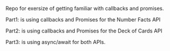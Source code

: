 Repo for exersize of getting familiar with callbacks and promises.

Part1: is using callbacks and Promises for the Number Facts API

Part2: is using callbacks and Promises for the Deck of Cards API

Part3: is using async/await for both APIs.